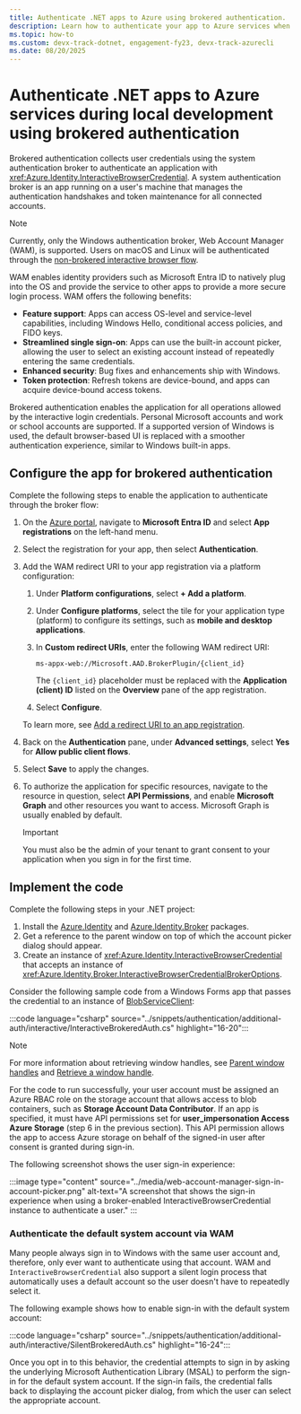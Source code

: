 ```yaml
---
title: Authenticate .NET apps to Azure using brokered authentication.
description: Learn how to authenticate your app to Azure services when using the Azure SDK for .NET during local development using brokered authentication.
ms.topic: how-to
ms.custom: devx-track-dotnet, engagement-fy23, devx-track-azurecli
ms.date: 08/20/2025
---
```


# Authenticate .NET apps to Azure services during local development using brokered authentication

Brokered authentication collects user credentials using the system authentication broker to authenticate an application with <xref:Azure.Identity.InteractiveBrowserCredential>. A system authentication broker is an app running on a user's machine that manages the authentication handshakes and token maintenance for all connected accounts.

> [!NOTE]
> Currently, only the Windows authentication broker, Web Account Manager (WAM), is supported. Users on macOS and Linux will be authenticated through the [non-brokered interactive browser flow](additional-methods.md#interactive-browser-authentication).

WAM enables identity providers such as Microsoft Entra ID to natively plug into the OS and provide the service to other apps to provide a more secure login process. WAM offers the following benefits:

- **Feature support**: Apps can access OS-level and service-level capabilities, including Windows Hello, conditional access policies, and FIDO keys.
- **Streamlined single sign-on**: Apps can use the built-in account picker, allowing the user to select an existing account instead of repeatedly entering the same credentials.
- **Enhanced security**: Bug fixes and enhancements ship with Windows.
- **Token protection**: Refresh tokens are device-bound, and apps can acquire device-bound access tokens.

Brokered authentication enables the application for all operations allowed by the interactive login credentials. Personal Microsoft accounts and work or school accounts are supported. If a supported version of Windows is used, the default browser-based UI is replaced with a smoother authentication experience, similar to Windows built-in apps.

## Configure the app for brokered authentication

Complete the following steps to enable the application to authenticate through the broker flow:

1. On the [Azure portal](https://portal.azure.com), navigate to **Microsoft Entra ID** and select **App registrations** on the left-hand menu.
1. Select the registration for your app, then select **Authentication**.
1. Add the WAM redirect URI to your app registration via a platform configuration:
    1. Under **Platform configurations**, select **+ Add a platform**.
    1. Under **Configure platforms**, select the tile for your application type (platform) to configure its settings, such as **mobile and desktop applications**.
    1. In **Custom redirect URIs**, enter the following WAM redirect URI:

        ```text
        ms-appx-web://Microsoft.AAD.BrokerPlugin/{client_id}
        ```

         The `{client_id}` placeholder must be replaced with the **Application (client) ID** listed on the **Overview** pane of the app registration.

    1. Select **Configure**.

    To learn more, see [Add a redirect URI to an app registration](/entra/identity-platform/quickstart-register-app#add-a-redirect-uri).

1. Back on the **Authentication** pane, under **Advanced settings**, select **Yes** for **Allow public client flows**.
1. Select **Save** to apply the changes.
1. To authorize the application for specific resources, navigate to the resource in question, select **API Permissions**, and enable **Microsoft Graph** and other resources you want to access. Microsoft Graph is usually enabled by default.

    > [!IMPORTANT]
    > You must also be the admin of your tenant to grant consent to your application when you sign in for the first time.

## Implement the code

Complete the following steps in your .NET project:

1. Install the [Azure.Identity](https://www.nuget.org/packages/Azure.Identity) and [Azure.Identity.Broker](https://www.nuget.org/packages/Azure.Identity.Broker) packages.
1. Get a reference to the parent window on top of which the account picker dialog should appear.
1. Create an instance of <xref:Azure.Identity.InteractiveBrowserCredential> that accepts an instance of <xref:Azure.Identity.Broker.InteractiveBrowserCredentialBrokerOptions>.

Consider the following sample code from a Windows Forms app that passes the credential to an instance of [BlobServiceClient](/dotnet/api/azure.storage.blobs.blobserviceclient):

:::code language="csharp" source="../snippets/authentication/additional-auth/interactive/InteractiveBrokeredAuth.cs" highlight="16-20":::

> [!NOTE]
> For more information about retrieving window handles, see [Parent window handles](/entra/msal/dotnet/acquiring-tokens/desktop-mobile/wam#parent-window-handles) and [Retrieve a window handle](/windows/apps/develop/ui-input/retrieve-hwnd).

For the code to run successfully, your user account must be assigned an Azure RBAC role on the storage account that allows access to blob containers, such as **Storage Account Data Contributor**. If an app is specified, it must have API permissions set for **user_impersonation Access Azure Storage** (step 6 in the previous section). This API permission allows the app to access Azure storage on behalf of the signed-in user after consent is granted during sign-in.

The following screenshot shows the user sign-in experience:

:::image type="content" source="../media/web-account-manager-sign-in-account-picker.png" alt-text="A screenshot that shows the sign-in experience when using a broker-enabled InteractiveBrowserCredential instance to authenticate a user." :::

### Authenticate the default system account via WAM

Many people always sign in to Windows with the same user account and, therefore, only ever want to authenticate using that account. WAM and `InteractiveBrowserCredential` also support a silent login process that automatically uses a default account so the user doesn't have to repeatedly select it.

The following example shows how to enable sign-in with the default system account:

:::code language="csharp" source="../snippets/authentication/additional-auth/interactive/SilentBrokeredAuth.cs" highlight="16-24":::

Once you opt in to this behavior, the credential attempts to sign in by asking the underlying Microsoft Authentication Library (MSAL) to perform the sign-in for the default system account. If the sign-in fails, the credential falls back to displaying the account picker dialog, from which the user can select the appropriate account.

